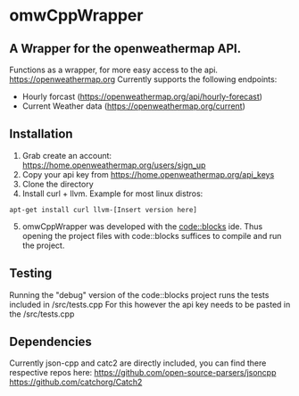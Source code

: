 # omwCppWrapper
## A Wrapper for the openweathermap API.
Functions as a wrapper, for more easy access to the api.
https://openweathermap.org
Currently supports the following endpoints:
- Hourly forcast (https://openweathermap.org/api/hourly-forecast)
- Current Weather data (https://openweathermap.org/current)

## Installation
1. Grab create an account: https://home.openweathermap.org/users/sign_up
2. Copy your api key from https://home.openweathermap.org/api_keys
3. Clone the directory
4. Install curl + llvm. Example for most linux distros:
```
apt-get install curl llvm-[Insert version here]
```
5. omwCppWrapper was developed with the [code::blocks](https://www.codeblocks.org/) ide. Thus opening the project files with code::blocks suffices to compile and run the project.

## Testing
Running the "debug" version of the code::blocks project runs the tests included in /src/tests.cpp
For this however the api key needs to be pasted in the /src/tests.cpp

## Dependencies
Currently json-cpp and catc2 are directly included, you can find there respective repos here:
https://github.com/open-source-parsers/jsoncpp
https://github.com/catchorg/Catch2
